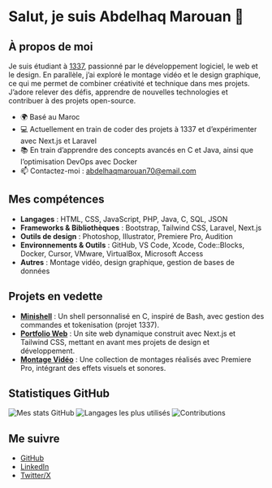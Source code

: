 # Salut, je suis Abdelhaq Marouan 👋

## À propos de moi
Je suis étudiant à [1337](https://1337.ma/), passionné par le développement logiciel, le web et le design. En parallèle, j’ai exploré le montage vidéo et le design graphique, ce qui me permet de combiner créativité et technique dans mes projets. J’adore relever des défis, apprendre de nouvelles technologies et contribuer à des projets open-source.

- 🌍 Basé au Maroc
- 💻 Actuellement en train de coder des projets à 1337 et d’expérimenter avec Next.js et Laravel
- 📚 En train d’apprendre des concepts avancés en C et Java, ainsi que l’optimisation DevOps avec Docker
- 📫 Contactez-moi : [abdelhaqmarouan70@email.com](mailto:abdelhaqmarouan70@email.com)

## Mes compétences
- **Langages** : HTML, CSS, JavaScript, PHP, Java, C, SQL, JSON
- **Frameworks & Bibliothèques** : Bootstrap, Tailwind CSS, Laravel, Next.js
- **Outils de design** : Photoshop, Illustrator, Premiere Pro, Audition
- **Environnements & Outils** : GitHub, VS Code, Xcode, Code::Blocks, Docker, Cursor, VMware, VirtualBox, Microsoft Access
- **Autres** : Montage vidéo, design graphique, gestion de bases de données

## Projets en vedette
- **[Minishell](https://github.com/mabdelha/minishell)** : Un shell personnalisé en C, inspiré de Bash, avec gestion des commandes et tokenisation (projet 1337).
- **[Portfolio Web](https://github.com/mabdelha/portfolio)** : Un site web dynamique construit avec Next.js et Tailwind CSS, mettant en avant mes projets de design et développement.
- **[Montage Vidéo](https://github.com/mabdelha/video-showcase)** : Une collection de montages réalisés avec Premiere Pro, intégrant des effets visuels et sonores.

## Statistiques GitHub
![Mes stats GitHub](https://github-readme-stats.vercel.app/api?username=Marouan-Abdelhaq&show_icons=true&theme=radical)
![Langages les plus utilisés](https://github-readme-stats.vercel.app/api/top-langs/?username=Marouan-Abdelhaq&layout=compact&theme=radical)
![Contributions](https://github-readme-streak-stats.herokuapp.com/?user=Marouan-Abdelhaq&theme=radical)

## Me suivre
- [GitHub](https://github.com/Marouan-Abdelhaq)
- [LinkedIn](https://linkedin.com/in/abdelhaq-marouan)
- [Twitter/X](https://x.com/mabdelha)
